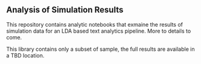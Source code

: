 ## Analysis of Simulation Results

This repository contains analytic notebooks that exmaine the results of simulation data for an LDA based text analytics pipeline. More to details to come.

This library contains only a subset of sample, the full results are available in a TBD location.